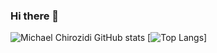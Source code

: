 ### Hi there 👋
![Michael Chirozidi GitHub stats](https://github-readme-stats.vercel.app/api?username=michigang1&theme=shades-of-purple&show_icons=true)
[![Top Langs](https://github-readme-stats.vercel.app/api/top-langs/?username=michigang1&theme=shades-of-purple&show_icons=true)]
<!--
**michigang1/michigang1** is a ✨ _special_ ✨ repository because its `README.md` (this file) appears on your GitHub profile.

Here are some ideas to get you started:

- 🔭 I’m currently working on ...
- 🌱 I’m currently learning ...
- 👯 I’m looking to collaborate on ...
- 🤔 I’m looking for help with ...
- 💬 Ask me about ...
- 📫 How to reach me: ...
- 😄 Pronouns: ...
- ⚡ Fun fact: ...
--> 

